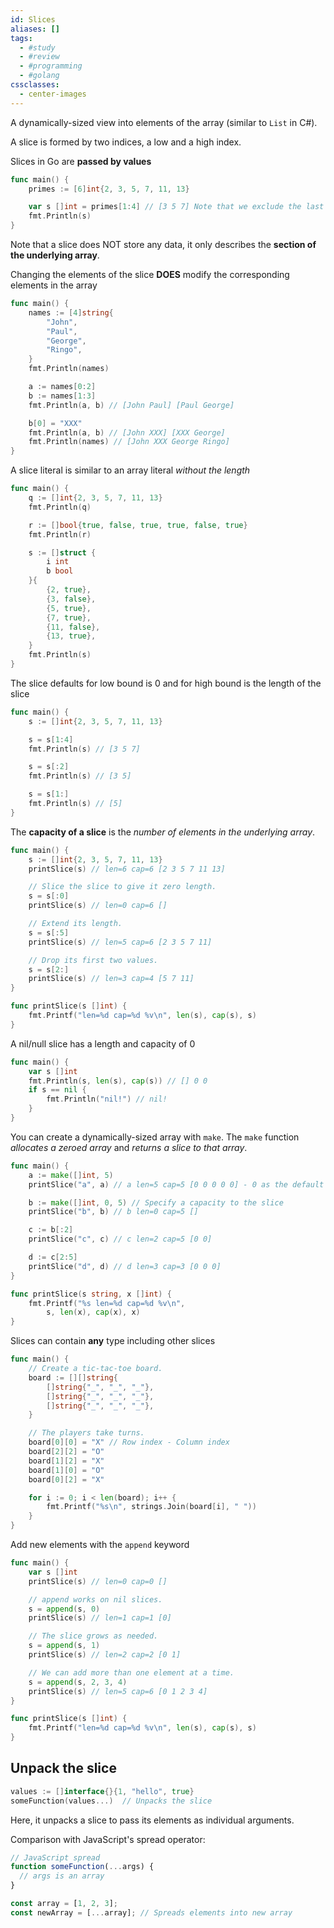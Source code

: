 ```yaml
---
id: Slices
aliases: []
tags:
  - #study
  - #review
  - #programming
  - #golang
cssclasses:
  - center-images
---
```


A dynamically-sized view into elements of the array (similar to `List` in C#).

A slice is formed by two indices, a low and a high index.

Slices in Go are **passed by values**

```go
func main() {
	primes := [6]int{2, 3, 5, 7, 11, 13}

	var s []int = primes[1:4] // [3 5 7] Note that we exclude the last element_
	fmt.Println(s)
}
```

Note that a slice does NOT store any data, it only describes the **section of the underlying array**.

Changing the elements of the slice **DOES** modify the corresponding elements in the array

```go
func main() {
	names := [4]string{
		"John",
		"Paul",
		"George",
		"Ringo",
	}
	fmt.Println(names)

	a := names[0:2]
	b := names[1:3]
	fmt.Println(a, b) // [John Paul] [Paul George]

	b[0] = "XXX"
	fmt.Println(a, b) // [John XXX] [XXX George]
	fmt.Println(names) // [John XXX George Ringo]
}


```

A slice literal is similar to an array literal _without the length_

```go
func main() {
	q := []int{2, 3, 5, 7, 11, 13}
	fmt.Println(q)

	r := []bool{true, false, true, true, false, true}
	fmt.Println(r)

	s := []struct {
		i int
		b bool
	}{
		{2, true},
		{3, false},
		{5, true},
		{7, true},
		{11, false},
		{13, true},
	}
	fmt.Println(s)
}


```

The slice defaults for low bound is 0 and for high bound is the length of the slice

```go
func main() {
	s := []int{2, 3, 5, 7, 11, 13}

	s = s[1:4]
	fmt.Println(s) // [3 5 7]

	s = s[:2]
	fmt.Println(s) // [3 5]

	s = s[1:]
	fmt.Println(s) // [5]
}

```

The **capacity of a slice** is the _number of elements in the underlying array_.

```go
func main() {
	s := []int{2, 3, 5, 7, 11, 13}
	printSlice(s) // len=6 cap=6 [2 3 5 7 11 13]

	// Slice the slice to give it zero length.
	s = s[:0]
	printSlice(s) // len=0 cap=6 []

	// Extend its length.
	s = s[:5]
	printSlice(s) // len=5 cap=6 [2 3 5 7 11]

	// Drop its first two values.
	s = s[2:]
	printSlice(s) // len=3 cap=4 [5 7 11]
}

func printSlice(s []int) {
	fmt.Printf("len=%d cap=%d %v\n", len(s), cap(s), s)
}

```

A nil/null slice has a length and capacity of 0

```go
func main() {
	var s []int
	fmt.Println(s, len(s), cap(s)) // [] 0 0
	if s == nil {
		fmt.Println("nil!") // nil!
	}
}

```

You can create a dynamically-sized array with `make`. The `make` function _allocates a zeroed array_ and _returns a slice to that array_.

```go
func main() {
	a := make([]int, 5)
	printSlice("a", a) // a len=5 cap=5 [0 0 0 0 0] - 0 as the default int value

	b := make([]int, 0, 5) // Specify a capacity to the slice
	printSlice("b", b) // b len=0 cap=5 []

	c := b[:2]
	printSlice("c", c) // c len=2 cap=5 [0 0]

	d := c[2:5]
	printSlice("d", d) // d len=3 cap=3 [0 0 0]
}

func printSlice(s string, x []int) {
	fmt.Printf("%s len=%d cap=%d %v\n",
		s, len(x), cap(x), x)
}


```

Slices can contain **any** type including other slices

```go
func main() {
	// Create a tic-tac-toe board.
	board := [][]string{
		[]string{"_", "_", "_"},
		[]string{"_", "_", "_"},
		[]string{"_", "_", "_"},
	}

	// The players take turns.
	board[0][0] = "X" // Row index - Column index
	board[2][2] = "O"
	board[1][2] = "X"
	board[1][0] = "O"
	board[0][2] = "X"

	for i := 0; i < len(board); i++ {
		fmt.Printf("%s\n", strings.Join(board[i], " "))
	}
}


```

Add new elements with the `append` keyword

```go
func main() {
	var s []int
	printSlice(s) // len=0 cap=0 []

	// append works on nil slices.
	s = append(s, 0)
	printSlice(s) // len=1 cap=1 [0]

	// The slice grows as needed.
	s = append(s, 1)
	printSlice(s) // len=2 cap=2 [0 1]

	// We can add more than one element at a time.
	s = append(s, 2, 3, 4)
	printSlice(s) // len=5 cap=6 [0 1 2 3 4]
}

func printSlice(s []int) {
	fmt.Printf("len=%d cap=%d %v\n", len(s), cap(s), s)
}

```

## Unpack the slice

```go
values := []interface{}{1, "hello", true}
someFunction(values...)  // Unpacks the slice
```

Here, it unpacks a slice to pass its elements as individual arguments.

Comparison with JavaScript's spread operator:

```javascript
// JavaScript spread
function someFunction(...args) {
  // args is an array
}

const array = [1, 2, 3];
const newArray = [...array]; // Spreads elements into new array
```
